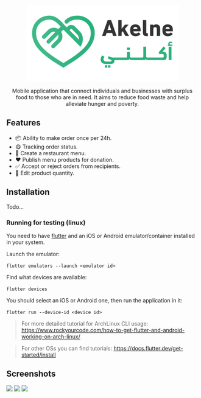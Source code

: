 <div align = center>

<img src="./assets/images/logo.png" height="200">

Mobile application that connect individuals and businesses with surplus food to those who are in need. It aims to reduce food waste and help alleviate hunger and poverty.

</div>

## Features

- 📦 Ability to make order once per 24h.
- 😋 Tracking order status.
- 🍱 Create a restaurant menu.
- ❤️ Publish menu products for donation.
- ✅ Accept or reject orders from recipients.
- 🔢 Edit product quantity.

## Installation

Todo...

### Running for testing (linux)

You need to have [flutter](https://flutter.dev/) and an iOS or Android emulator/container installed in your system.

Launch the emulator:

```
flutter emulators --launch <emulator id>
```

Find what devices are available:

```
flutter devices
```

You should select an iOS or Android one, then run the application in it:

```
flutter run --device-id <device id>
```

> For more detailed tutorial for ArchLinux CLI usage: https://www.rockyourcode.com/how-to-get-flutter-and-android-working-on-arch-linux/

> For other OSs you can find tutorials: https://docs.flutter.dev/get-started/install

## Screenshots

<img src="https://user-images.githubusercontent.com/65136727/229250723-15482903-f420-4087-bd69-9ca34b8464c7.png" height="400">
<img src="https://user-images.githubusercontent.com/65136727/229250728-a34ce62c-3f88-478e-8fa5-5ebf9015d2a7.png" height="400">
<img src="https://user-images.githubusercontent.com/65136727/229250731-c6f6acd1-f7f7-40ef-b56f-a47a96cf049d.png" height="400">
